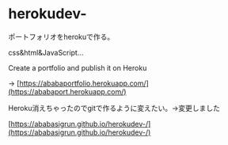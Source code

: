 # herokudev-



ポートフォリオをherokuで作る。

css&html&JavaScript...

Create a portfolio and publish it on Heroku

->
[https://ababaportfolio.herokuapp.com/](https://ababaport.herokuapp.com/)


Heroku消えちゃったのでgitで作るように変えたい。->変更しました

[https://ababasigrun.github.io/herokudev-/](https://ababasigrun.github.io/herokudev-/)
